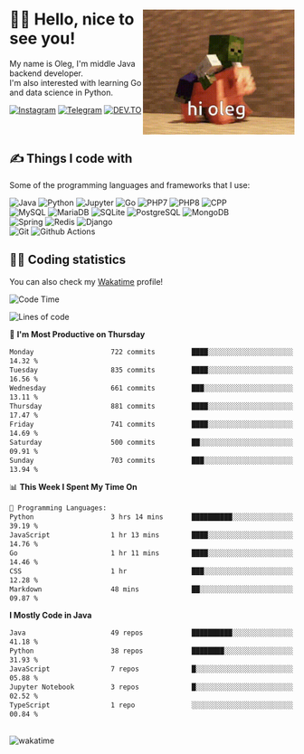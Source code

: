 <div>
   <img align="right" height="221" src="res/hi-oleg.gif" alt="hello, it's me riding on the pig">
   <div>
      <h1>👨‍🌾 Hello, nice to see you!</h1>
      <p>My name is Oleg, I'm middle Java backend developer.<br>I'm also interested with learning Go and data science in Python.</p>
      <div>
         <a href="https://instagram.com/gatetrasher"><img alt="Instagram" src="https://img.shields.io/badge/Instagram-E4405F?&style=for-the-badge&logo=instagram&logoColor=white" ></a>
         <a href="https://t.me/hteppl"><img alt="Telegram" src="https://img.shields.io/badge/Telegram-26A5E4?&style=for-the-badge&logo=telegram&logoColor=white" ></a>
         <a href="https://dev.to/hteppl"><img alt="DEV.TO" src="https://img.shields.io/badge/dev.to-0A0A0A?&style=for-the-badge&logo=devdotto&logoColor=white" ></a>
      </div>
   </div>
</div>
<br>
<br>
<div>
   <h2>✍️ Things I code with</h2>
   <p>Some of the programming languages and frameworks that I use:</p>
   <p>
      <img alt="Java" src="https://img.shields.io/badge/Java-ED8B00?style=flat-square&logo=java&logoColor=white" />
      <img alt="Python" src="https://img.shields.io/badge/Python-3776AB?style=flat-square&logo=python&logoColor=white" />
      <img alt="Jupyter" src="https://img.shields.io/badge/Jupyter-F37626?style=flat-square&logo=jupyter&logoColor=white" />
      <img alt="Go" src="https://img.shields.io/badge/Go-00ADD8?style=flat-square&logo=go&logoColor=white" /> 
      <img alt="PHP7" src="https://img.shields.io/badge/PHP_7-777BB4?style=flat-square&logo=php&logoColor=white" />
      <img alt="PHP8" src="https://img.shields.io/badge/PHP_8-777BB4?style=flat-square&logo=php&logoColor=white" />
      <img alt="CPP" src="https://img.shields.io/badge/C++-00599C?style=flat-square&logo=cplusplus&logoColor=white" />
      <br>
      <img alt="MySQL" src="https://img.shields.io/badge/MySQL-4479A1?style=flat-square&logo=mysql&logoColor=white" />
      <img alt="MariaDB" src="https://img.shields.io/badge/MariaDB-003545?style=flat-square&logo=mariadb&logoColor=white" />
      <img alt="SQLite" src="https://img.shields.io/badge/SQLite-003B57?style=flat-square&logo=sqlite&logoColor=white" />
      <img alt="PostgreSQL" src="https://img.shields.io/badge/PostgreSQL-4169E1?style=flat-square&logo=postgresql&logoColor=white" />
      <img alt="MongoDB" src="https://img.shields.io/badge/MongoDB-47A248?style=flat-square&logo=mongodb&logoColor=white" />
      <br>
      <img alt="Spring" src="https://img.shields.io/badge/Spring-6DB33F?style=flat-square&logo=spring&logoColor=white" />
      <img alt="Redis" src="https://img.shields.io/badge/Redis-DC382D?style=flat-square&logo=redis&logoColor=white" />
      <img alt="Django" src="https://img.shields.io/badge/Django-092E20?style=flat-square&logo=django&logoColor=white" />
      <br>
      <img alt="Git" src="https://img.shields.io/badge/Git-F05032?style=flat-square&logo=git&logoColor=white" />
      <img alt="Github Actions" src="https://img.shields.io/badge/Github_Actions-2088FF?style=flat-square&logo=github-actions&logoColor=white" />
   </p>
</div>
<div>
   <h2>👨‍💻 Coding statistics</h2>
   <p>You can also check my <a href="https://wakatime.com/@hteppl">Wakatime</a> profile!</p>

   <!--START_SECTION:waka-->
![Code Time](http://img.shields.io/badge/Code%20Time-2%2C621%20hrs%2036%20mins-blue)

![Lines of code](https://img.shields.io/badge/From%20Hello%20World%20I%27ve%20Written-1.9%20million%20lines%20of%20code-blue)

📅 **I'm Most Productive on Thursday** 

```text
Monday                   722 commits         ████░░░░░░░░░░░░░░░░░░░░░   14.32 % 
Tuesday                  835 commits         ████░░░░░░░░░░░░░░░░░░░░░   16.56 % 
Wednesday                661 commits         ███░░░░░░░░░░░░░░░░░░░░░░   13.11 % 
Thursday                 881 commits         ████░░░░░░░░░░░░░░░░░░░░░   17.47 % 
Friday                   741 commits         ████░░░░░░░░░░░░░░░░░░░░░   14.69 % 
Saturday                 500 commits         ██░░░░░░░░░░░░░░░░░░░░░░░   09.91 % 
Sunday                   703 commits         ███░░░░░░░░░░░░░░░░░░░░░░   13.94 % 
```


📊 **This Week I Spent My Time On** 

```text
💬 Programming Languages: 
Python                   3 hrs 14 mins       ██████████░░░░░░░░░░░░░░░   39.19 % 
JavaScript               1 hr 13 mins        ████░░░░░░░░░░░░░░░░░░░░░   14.76 % 
Go                       1 hr 11 mins        ████░░░░░░░░░░░░░░░░░░░░░   14.46 % 
CSS                      1 hr                ███░░░░░░░░░░░░░░░░░░░░░░   12.28 % 
Markdown                 48 mins             ██░░░░░░░░░░░░░░░░░░░░░░░   09.87 % 
```

**I Mostly Code in Java** 

```text
Java                     49 repos            ██████████░░░░░░░░░░░░░░░   41.18 % 
Python                   38 repos            ████████░░░░░░░░░░░░░░░░░   31.93 % 
JavaScript               7 repos             █░░░░░░░░░░░░░░░░░░░░░░░░   05.88 % 
Jupyter Notebook         3 repos             █░░░░░░░░░░░░░░░░░░░░░░░░   02.52 % 
TypeScript               1 repo              ░░░░░░░░░░░░░░░░░░░░░░░░░   00.84 % 
```




<!--END_SECTION:waka-->
</div>
<br>
<img src="https://wakatime.com/share/@hteppl/18a68a4e-e1fb-41eb-b9f2-e999d76b9bac.svg" alt="wakatime">
